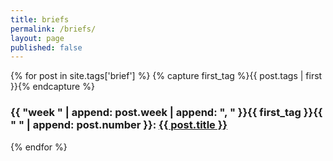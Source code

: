 ```yaml
---
title: briefs
permalink: /briefs/
layout: page
published: false
---
```


{% for post in site.tags['brief'] %}
  {% capture first_tag %}{{ post.tags | first }}{% endcapture %}
  <h3>{{ "week " | append: post.week | append: ", " }}{{ first_tag }}{{ " " | append: post.number }}: <a href="{{ site.baseurl }}{{ post.url }}">{{ post.title }}</a></h3>
{% endfor %}
